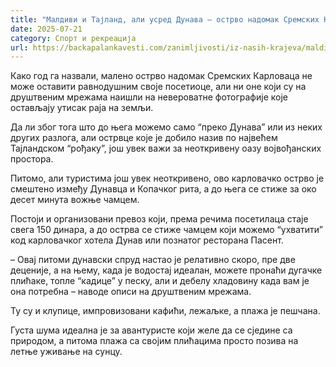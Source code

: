 ```yaml
---
title: "Малдиви и Тајланд, али усред Дунава – острво надомак Сремских Карловаца"
date: 2025-07-21
category: Спорт и рекреација
url: https://backapalankavesti.com/zanimljivosti/iz-nasih-krajeva/maldivi-i-tajland-usred-dunava-ostrvo-nadomak-sremskih-karlovaca/
---
```


Како год га назвали, малено острво надомак Сремских Карловаца не може оставити равнодушним своје посетиоце, али ни оне који су на друштвеним мрежама наишли на невероватне фотографије које остављају утисак раја на земљи.

Да ли због тога што до њега можемо само “преко Дунава” или из неких других разлога, али острвце које је добило назив по највећем Тајландском “рођаку”, још увек важи за неоткривену оазу војвођанских простора.

Питомо, али туристима још увек неоткривено, ово карловачко острво је смештено између Дунавца и Копачког рита, а до њега се стиже за око десет минута вожње чамцем.

Постоји и организовани превоз који, према речима посетилаца стаје свега 150 динара, а до острва се стиже чамцем који можемо “ухватити” код карловачког хотела Дунав или познатог ресторана Пасент.

– Овај питоми дунавски спруд настао је релативно скоро, пре две деценије, а на њему, када је водостај идеалан, можете пронаћи дугачке плићаке, топле “кадице” у песку, али и дебелу хладовину када вам је она потребна – наводе описи на друштвеним мрежама.

Ту су и клупице, импровизовани кафићи, лежаљке, а плажа је пешчана.

Густа шума идеална је за авантуристе који желе да се сједине са природом, а питома плажа са својим плићацима просто позива на летње уживање на сунцу.
